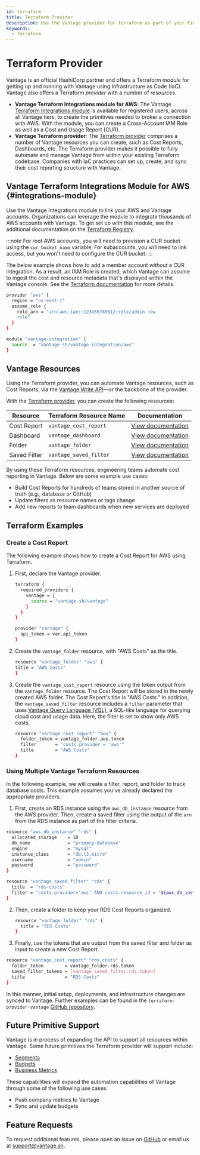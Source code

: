 ```yaml
---
id: terraform
title: Terraform Provider
description: Use the Vantage provider for Terraform as part of your FinOps as Code toolkit. Create Terraform cost reporting resources.
keywords:
  - Terraform
---
```


# Terraform Provider

Vantage is an official HashiCorp partner and offers a Terraform _module_ for getting up and running with Vantage using Infrastructure as Code (IaC). Vantage also offers a Terraform _provider_ with a number of _resources_.

- **Vantage Terraform Integrations module for AWS**: The Vantage [Terraform Integrations module](https://registry.terraform.io/modules/vantage-sh/vantage-integration/aws/latest) is available for registered users, across all Vantage tiers, to create the primitives needed to broker a connection with AWS. With the module, you can create a Cross-Account IAM Role as well as a Cost and Usage Report (CUR).
- **Vantage Terraform provider**: The [Terraform provider](https://registry.terraform.io/providers/vantage-sh/vantage/latest/docs) comprises a number of Vantage resources you can create, such as Cost Reports, Dashboards, etc. The Terraform provider makes it possible to fully automate and manage Vantage from within your existing Terraform codebase. Companies with IaC practices can set up, create, and sync their cost reporting structure with Vantage.


## Vantage Terraform Integrations Module for AWS {#integrations-module}

Use the Vantage Integrations module to link your AWS and Vantage accounts. Organizations can leverage the module to integrate thousands of AWS accounts with Vantage. To get set up with this module, see the additional documentation on the [Terraform Registry](https://registry.terraform.io/modules/vantage-sh/vantage-integration/aws/latest).

:::note
For root AWS accounts, you will need to provision a CUR bucket using the `cur_bucket_name` variable. For subaccounts, you will need to link access, but you won't need to configure the CUR bucket.
:::

The below example shows how to add a member account _without_ a CUR integration. As a result, an IAM Role is created, which Vantage can assume to ingest the cost and resource metadata that's displayed within the Vantage console. See the [Terraform documentation](https://registry.terraform.io/modules/vantage-sh/vantage-integration/aws/latest) for more details.

```bash
provider "aws" {
  region = "us-east-1"
  assume_role {
    role_arn = "arn:aws:iam::123456789012:role/admin-:ew
    role"
  }
}

module "vantage-integration" {
  source  = "vantage-sh/vantage-integration/aws"
}
```

## Vantage Resources

Using the Terraform provider, you can automate Vantage resources, such as Cost Reports, via the [Vantage Write API](https://vantage.readme.io/v2.0/reference/createcostreport)—or the backbone of the provider.

With the [Terraform provider](https://registry.terraform.io/providers/vantage-sh/vantage/latest/docs), you can create the following resources:

| Resource     | Terraform Resource Name | Documentation                                                                                                       |
| ------------ | ----------------------- | ------------------------------------------------------------------------------------------------------------------- |
| Cost Report  | `vantage_cost_report`   | [View documentation](https://registry.terraform.io/providers/vantage-sh/vantage/latest/docs/resources/cost_report)  |
| Dashboard    | `vantage_dashboard`     | [View documentation](https://registry.terraform.io/providers/vantage-sh/vantage/latest/docs/resources/dashboard)    |
| Folder       | `vantage_folder`        | [View documentation](https://registry.terraform.io/providers/vantage-sh/vantage/latest/docs/resources/folder)       |
| Saved Filter | `vantage_saved_filter`  | [View documentation](https://registry.terraform.io/providers/vantage-sh/vantage/latest/docs/resources/saved_filter) |

By using these Terraform resources, engineering teams automate cost reporting in Vantage. Below are some example use cases:

- Build Cost Reports for hundreds of teams stored in another source of truth (e.g., database or GitHub)
- Update filters as resource names or tags change
- Add new reports to team dashboards when new services are deployed

## Terraform Examples

### Create a Cost Report

The following example shows how to create a Cost Report for AWS using Terraform. 

1. First, declare the Vantage provider.
    ```bash
    terraform {
      required_providers {
        vantage = {
          source = "vantage-sh/vantage"
        }
      }
    }

    provider "vantage" {
      api_token = var.api_token
    }
    ```

2. Create the `vantage_folder` resource, with "AWS Costs" as the title.
    ```bash
    resource "vantage_folder" "aws" {
    title = "AWS Costs"
    }
    ```

3. Create the `vantage_cost_report` resource using the token output from the `vantage_folder` resource. The Cost Report will be stored in the newly created AWS folder. The Cost Report's title is "AWS Costs." In addition, the `vantage_saved_filter` resource includes a `filter` parameter that uses [Vantage Query Language (VQL)](/vql), a SQL-like language for querying cloud cost and usage data. Here, the filter is set to show only AWS costs.
  
    ```bash
    resource "vantage_cost_report" "aws" {
      folder_token = vantage_folder.aws.token
      filter       = "costs.provider = 'aws'"
      title        = "AWS Costs"
    }
    ```

### Using Multiple Vantage Terraform Resources

In the following example, we will create a filter, report, and folder to track database costs. This example assumes you've already declared the appropriate providers.

1. First, create an RDS instance using the `aws_db_instance` resource from the AWS provider. Then, create a saved filter using the output of the `arn` from the RDS instance as part of the filter criteria. 

  ```bash
  resource "aws_db_instance" "rds" {
    allocated_storage    = 10
    db_name              = "primary-database"
    engine               = "mysql"
    instance_class       = "db.t3.micro"
    username             = "admin"
    password             = "password"
  }
 
  resource "vantage_saved_filter" "rds" {
    title  = "rds-costs"
    filter = "costs.provider='aws' AND costs.resource_id = '${aws_db_instance.rds.arn}' AND costs.service = 'Amazon Relational Database Service'"
  }
  ```

2. Then, create a folder to keep your RDS Cost Reports organized. 
   
    ```bash
    resource "vantage_folder" "rds" {
      title = "RDS Costs"
    }
    ```

3. Finally, use the tokens that are output from the saved filter and folder as input to create a new Cost Report. 
  
  ```bash
  resource "vantage_cost_report" "rds_costs" {
    folder_token        = vantage_folder.rds.token
    saved_filter_tokens = [vantage_saved_filter.rds.token]
    title               = "RDS Costs"
  }
  ```

In this manner, initial setup, deployments, and infrastructure changes are synced to Vantage. Further examples can be found in the `terraform-provider-vantage` [GitHub repository](https://github.com/vantage-sh/terraform-provider-vantage/tree/main/examples).

## Future Primitive Support

Vantage is in process of expanding the API to support all resources within Vantage. Some future primitives the Terraform provider will support include:

- [Segments](/segments)
- [Budgets](/budgets)
- [Business Metrics](/per_unit_costs#importing-business-metrics)

These capabilities will expand the automation capabilities of Vantage through some of the following use cases:

- Push company metrics to Vantage
- Sync and update budgets

## Feature Requests

To request additional features, please open an issue on [GitHub](https://github.com/vantage-sh/terraform-aws-vantage-integration) or email us at [support@vantage.sh](mailto:support@vantage.sh).
